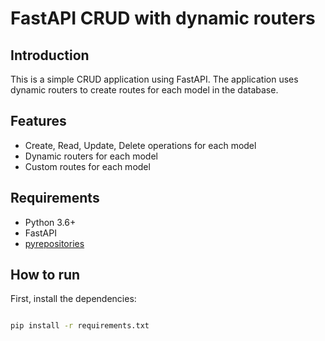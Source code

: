 # FastAPI CRUD with dynamic routers

## Introduction

This is a simple CRUD application using FastAPI. The application uses dynamic routers to create routes for each model in the database.

## Features

- Create, Read, Update, Delete operations for each model
- Dynamic routers for each model
- Custom routes for each model

## Requirements

- Python 3.6+
- FastAPI
- [pyrepositories](https://pypi.org/project/pyrepositories/)

## How to run

First, install the dependencies:

```bash

pip install -r requirements.txt

```
